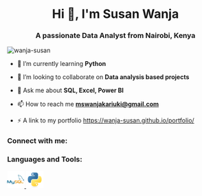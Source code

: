 
<h1 align="center">Hi 👋, I'm Susan Wanja</h1>
<h3 align="center">A passionate Data Analyst from Nairobi, Kenya</h3>

<p align="left"> <img src="https://komarev.com/ghpvc/?username=wanja-susan&label=Profile%20views&color=0e75b6&style=flat" alt="wanja-susan" /> </p>

- 🌱 I’m currently learning **Python**

- 👯 I’m looking to collaborate on **Data analysis based projects**

- 💬 Ask me about **SQL, Excel, Power BI**

- 📫 How to reach me **mswanjakariuki@gmail.com**

- ⚡ A link to my portfolio https://wanja-susan.github.io/portfolio/

<h3 align="left">Connect with me:</h3>
<p align="left">
</p>

<h3 align="left">Languages and Tools:</h3>
<p align="left"> <a href="https://www.mysql.com/" target="_blank" rel="noreferrer"> <img src="https://raw.githubusercontent.com/devicons/devicon/master/icons/mysql/mysql-original-wordmark.svg" alt="mysql" width="40" height="40"/> </a> <a href="https://www.python.org" target="_blank" rel="noreferrer"> <img src="https://raw.githubusercontent.com/devicons/devicon/master/icons/python/python-original.svg" alt="python" width="40" height="40"/> </a> </p>

